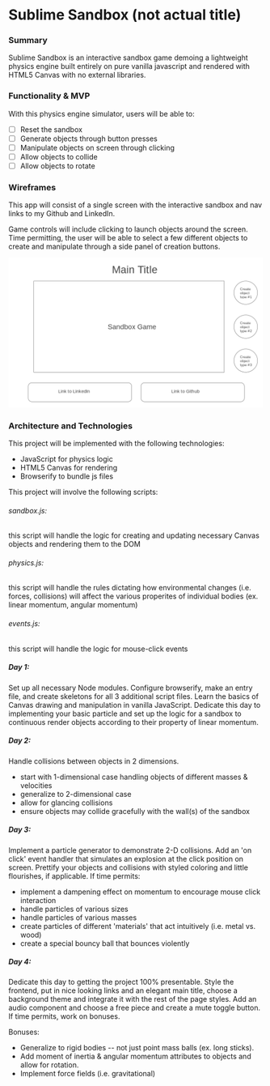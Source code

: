 # Sublime Sandbox (not actual title)
### Summary
Sublime Sandbox is an interactive sandbox game demoing a lightweight physics engine built entirely on pure vanilla javascript and rendered with HTML5 Canvas with no external libraries.  

### Functionality & MVP

With this physics engine simulator, users will be able to:
- [ ] Reset the sandbox
- [ ] Generate objects through button presses
- [ ] Manipulate objects on screen through clicking
- [ ] Allow objects to collide
- [ ] Allow objects to rotate

### Wireframes
This app will consist of a single screen with the interactive sandbox and nav links to my Github and LinkedIn.

Game controls will include clicking to launch objects around the screen. Time permitting, the user will be able to select a few different objects to create and manipulate through a side panel of creation buttons.

![Wireframe](wireframe.png)

### Architecture and Technologies

This project will be implemented with the following technologies:

- JavaScript for physics logic
- HTML5 Canvas for rendering
- Browserify to bundle js files

This project will involve the following scripts:

###### sandbox.js:
this script will handle the logic for creating and updating necessary Canvas objects and rendering them to the DOM

###### physics.js:
this script will handle the rules dictating how environmental changes (i.e. forces, collisions) will affect the various properites of individual bodies (ex. linear momentum, angular momentum)

###### events.js:
this script will handle the logic for mouse-click events

##### Day 1: 
Set up all necessary Node modules.  Configure browserify, make an entry file, and create skeletons for all 3 additional script files.  Learn the basics of Canvas drawing and manipulation in vanilla JavaScript. Dedicate this day to implementing your basic particle and set up the logic for a sandbox to continuous render objects according to their property of linear momentum.

##### Day 2: 
Handle collisions between objects in 2 dimensions.  
  - start with 1-dimensional case handling objects of different masses & velocities
  - generalize to 2-dimensional case
  - allow for glancing collisions
  - ensure objects may collide gracefully with the wall(s) of the sandbox

##### Day 3: 
Implement a particle generator to demonstrate 2-D collisions.  Add an 'on click' event handler that simulates an explosion at the click position on screen.  Prettify your objects and collisions with styled coloring and little flourishes, if applicable.  If time permits:
  - implement a dampening effect on momentum to encourage mouse click interaction
  - handle particles of various sizes
  - handle particles of various masses
  - create particles of different 'materials' that act intuitively (i.e. metal vs. wood)
  - create a special bouncy ball that bounces violently

##### Day 4: 
Dedicate this day to getting the project 100% presentable.  Style the frontend, put in nice looking links and an elegant main title, choose a background theme and integrate it with the rest of the page styles.  Add an audio component and choose a free piece and create a mute toggle button.  If time permits, work on bonuses.

Bonuses:
  - Generalize to rigid bodies -- not just point mass balls (ex. long sticks).  
  - Add moment of inertia & angular momentum attributes to objects and allow for rotation.  
  - Implement force fields (i.e. gravitational)
